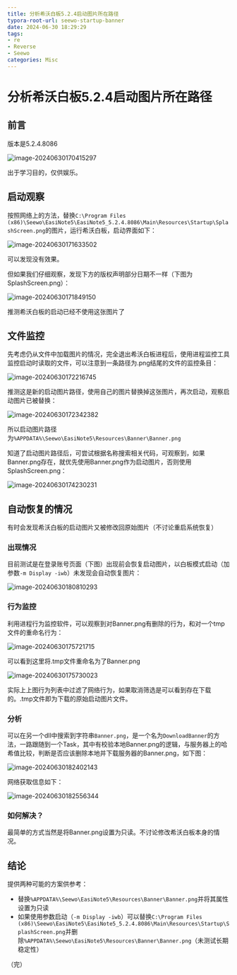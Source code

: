 ```yaml
---
title: 分析希沃白板5.2.4启动图片所在路径
typora-root-url: seewo-startup-banner
date: 2024-06-30 18:29:29
tags: 
- re
- Reverse
- Seewo
categories: Misc
---
```


# 分析希沃白板5.2.4启动图片所在路径

## 前言

版本是5.2.4.8086

![image-20240630170415297](image-20240630170415297.png)

出于学习目的，仅供娱乐。

## 启动观察

按照网络上的方法，替换`C:\Program Files (x86)\Seewo\EasiNote5\EasiNote5_5.2.4.8086\Main\Resources\Startup\SplashScreen.png`的图片，运行希沃白板，启动界面如下：

![image-20240630171633502](image-20240630171633502.png)

可以发现没有效果。

但如果我们仔细观察，发现下方的版权声明部分日期不一样（下图为SplashScreen.png）：

![image-20240630171849150](image-20240630171849150.png)

推测希沃白板的启动已经不使用这张图片了

## 文件监控

先考虑仍从文件中加载图片的情况，完全退出希沃白板进程后，使用进程监控工具监控启动时读取的文件，可以注意到一条路径为.png结尾的文件的监控条目：

![image-20240630172216745](image-20240630172216745.png)

推测这是新的启动图片路径，使用自己的图片替换掉这张图片，再次启动，观察启动图片已被替换：

![image-20240630172342382](image-20240630172342382.png)

所以启动图片路径为`%APPDATA%\Seewo\EasiNote5\Resources\Banner\Banner.png`

知道了启动图片路径后，可尝试根据名称搜索相关代码，可观察到，如果Banner.png存在，就优先使用Banner.png作为启动图片，否则使用SplashScreen.png：

![image-20240630174230231](image-20240630174230231.png)

## 自动恢复的情况

有时会发现希沃白板的启动图片又被修改回原始图片（不讨论重启系统恢复）

### 出现情况

目前测试是在登录账号页面（下图）出现前会恢复启动图片，以白板模式启动（加参数`-m Display -iwb`）未发现会自动恢复图片：

![image-20240630180810293](image-20240630180810293.png)

### 行为监控

利用进程行为监控软件，可以观察到对Banner.png有删除的行为，和对一个tmp文件的重命名行为：

![image-20240630175721715](image-20240630175721715.png)

可以看到这里将.tmp文件重命名为了Banner.png

![image-20240630175730023](image-20240630175730023.png)

实际上上图行为列表中过滤了网络行为，如果取消筛选是可以看到存在下载的。.tmp文件即为下载的原始启动图片文件。

### 分析

可以在另一个dll中搜索到字符串`Banner.png`，是一个名为`DownloadBanner`的方法，一路跟随到一个Task，其中有校验本地Banner.png的逻辑，与服务器上的哈希值比较，判断是否应该删除本地并下载服务器的Banner.png，如下图：

![image-20240630182402143](image-20240630182402143.png)

网络获取信息如下：

![image-20240630182556344](image-20240630182556344.png)

### 如何解决？

最简单的方式当然是将Banner.png设置为只读。不讨论修改希沃白板本身的情况。

## 结论

提供两种可能的方案供参考：

- 替换`%APPDATA%\Seewo\EasiNote5\Resources\Banner\Banner.png`并将其属性设置为只读
- 如果使用参数启动（`-m Display -iwb`）可以替换`C:\Program Files (x86)\Seewo\EasiNote5\EasiNote5_5.2.4.8086\Main\Resources\Startup\SplashScreen.png`并删除`%APPDATA%\Seewo\EasiNote5\Resources\Banner\Banner.png`（未测试长期稳定性）

（完）
